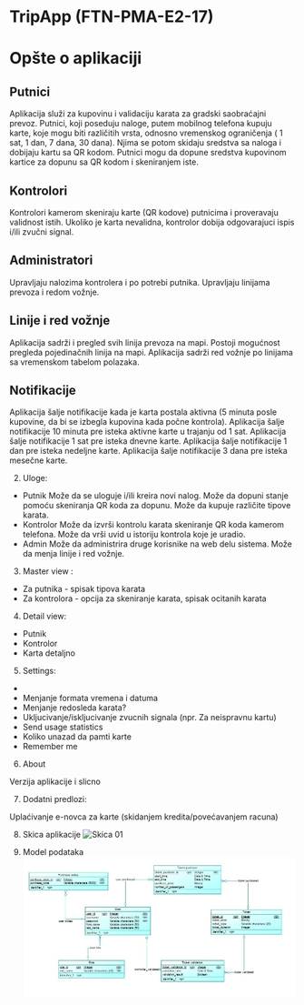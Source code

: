 ﻿# TripApp (FTN-PMA-E2-17)

# Opšte o aplikaciji #

 ## Putnici ##
 
  Aplikacija služi za kupovinu i validaciju karata za gradski saobraćajni prevoz. Putnici, koji poseduju naloge, putem mobilnog telefona   kupuju karte, koje mogu biti različitih vrsta, odnosno vremenskog ograničenja ( 1 sat, 1 dan, 7 dana, 30 dana). Njima se potom skidaju   sredstva sa naloga i dobijaju kartu sa QR kodom. Putnici mogu da dopune sredstva kupovinom kartice za dopunu sa QR kodom i skeniranjem   iste.

 ## Kontrolori ##
 
  Kontrolori kamerom skeniraju karte (QR kodove) putnicima i proveravaju validnost istih. Ukoliko je karta nevalidna, kontrolor dobija     odgovarajuci ispis i/ili zvučni signal.

 ## Administratori ##
 
  Upravljaju nalozima kontrolera i po potrebi putnika.
  Upravljaju linijama prevoza i redom vožnje.

 ## Linije i red vožnje ##
 
  Aplikacija sadrži i pregled svih linija prevoza na mapi. Postoji mogućnost pregleda pojedinačnih linija na mapi.
  Aplikacija sadrži red vožnje po linijama sa vremenskom tabelom polazaka.

 ## Notifikacije ##
 
  Aplikacija šalje notifikacije kada je karta postala aktivna (5 minuta posle kupovine, da bi se izbegla kupovina kada počne kontrola).
  Aplikacija šalje notifikacije 10 minuta pre isteka aktivne karte u trajanju od 1 sat.
  Aplikacija šalje notifikacije 1 sat pre isteka dnevne karte.
  Aplikacija šalje notifikacije 1 dan pre isteka nedeljne karte.
  Aplikacija šalje notifikacije 3 dana pre isteka mesečne karte.

2. Uloge:

- Putnik
  Može da se uloguje i/ili kreira novi nalog.
  Može da dopuni stanje pomoću skeniranja QR koda za dopunu.
  Može da kupuje različite tipove karata.
- Kontrolor
  Može da izvrši kontrolu karata skeniranje QR koda kamerom telefona.
  Može da vrši uvid u istoriju kontrola koje je uradio.
- Admin 
  Može da administrira druge korisnike na web delu sistema.
  Može da menja linije i red vožnje.

3. Master view :

- Za putnika -  spisak tipova karata
- Za kontrolora - opcija za skeniranje karata, spisak ocitanih karata

4. Detail view:

- Putnik
- Kontrolor
- Karta detaljno

5. Settings:

- 
- Menjanje formata vremena i datuma
- Menjanje redosleda karata?
- Ukljucivanje/iskljucivanje zvucnih signala (npr. Za neispravnu kartu)
- Send usage statistics
- Koliko unazad da pamti karte
- Remember me

6. About

 Verzija aplikacije i slicno



7. Dodatni predlozi:

 Uplaćivanje e-novca za karte (skidanjem kredita/povećavanjem racuna)


8. Skica aplikacije
![Skica 01](https://github.com/sergiosuperstar/FTN-PMA-E2-17/blob/master/Documentation/Images/Android%20App%20-%20Skica%20%231.png "skica 01")

9. Model podataka
![Model podataka](https://github.com/sergiosuperstar/FTN-PMA-E2-17/blob/master/Documentation/Images/android-model.JPG "Model podataka")
